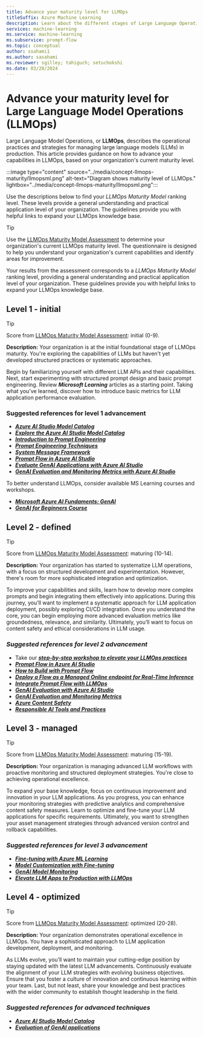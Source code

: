 ```yaml
---
title: Advance your maturity level for LLMOps
titleSuffix: Azure Machine Learning
description: Learn about the different stages of Large Language Operations (LLMOps) and how to advance your organization's capabilities.
services: machine-learning
ms.service: machine-learning
ms.subservice: prompt-flow
ms.topic: conceptual
author: ssahami1
ms.author: sasahami
ms.reviewer: sgilley; tahiguch; setuchokshi
ms.date: 03/28/2024
---
```


# Advance your maturity level for Large Language Model Operations (LLMOps)

Large Language Model Operations, or **LLMOps**, describes the operational practices and strategies for managing large language models (LLMs) in production. This article  provides guidance on how to advance your capabilities in LLMOps, based on your organization's current maturity level.

:::image type="content" source="../media/concept-llmops-maturity/llmopsml.png" alt-text="Diagram shows maturity level of LLMOps." lightbox="../media/concept-llmops-maturity/llmopsml.png":::

Use the descriptions below to find your *LLMOps Maturity Model* ranking level. These levels provide a general understanding and practical application level of your organization. The guidelines provide you with helpful links to expand your LLMOps knowledge base.  

> [!TIP]
> Use the [LLMOps Maturity Model Assessment](/assessments/e14e1e9f-d339-4d7e-b2bb-24f056cf08b6/) to determine your organization's current LLMOps maturity level. The questionnaire is designed to help you understand your organization's current capabilities and identify areas for improvement.
>
> Your results from the assessment corresponds to a *LLMOps Maturity Model* ranking level, providing a general understanding and practical application level of your organization. These guidelines provide you with helpful links to expand your LLMOps knowledge base. 

## <a name="level1"></a>Level 1 - initial

> [!TIP]
> Score from [LLMOps Maturity Model Assessment](/assessments/e14e1e9f-d339-4d7e-b2bb-24f056cf08b6/): initial (0-9).

**Description:** Your organization is at the initial foundational stage of LLMOps maturity. You're exploring the capabilities of LLMs but haven't yet developed structured practices or systematic approaches.

Begin by familiarizing yourself with different LLM APIs and their capabilities. Next, start experimenting with structured prompt design and basic prompt engineering. Review ***Microsoft Learning*** articles as a starting point. Taking what you’ve learned, discover how to introduce basic metrics for LLM application performance evaluation.

### Suggested references for level 1 advancement

- [***Azure AI Studio Model Catalog***](/azure/ai-studio/how-to/model-catalog)
- [***Explore the Azure AI Studio Model Catalog***](https://www.youtube.com/watch?v=GS5ZIiNqcEY)
- [***Introduction to Prompt Engineering***](/azure/ai-services/openai/concepts/prompt-engineering)
- [***Prompt Engineering Techniques***](/azure/ai-services/openai/concepts/advanced-prompt-engineering?pivots=programming-language-chat-completions)
- [***System Message Framework***](/azure/ai-services/openai/concepts/system-message)
- [***Prompt Flow in Azure AI Studio***](/azure/ai-studio/how-to/prompt-flow)
- [***Evaluate GenAI Applications with Azure AI Studio***](/azure/ai-studio/concepts/evaluation-approach-gen-ai)
- [***GenAI Evaluation and Monitoring Metrics with Azure AI Studio***](/azure/ai-studio/concepts/evaluation-metrics-built-in)

To better understand LLMOps, consider available MS Learning courses and workshops.
- [***Microsoft Azure AI Fundaments: GenAI***](/training/paths/introduction-generative-ai/)
- [***GenAI for Beginners Course***](https://techcommunity.microsoft.com/t5/educator-developer-blog/generative-ai-for-beginners-a-12-lesson-course/ba-p/3968583)

## <a name="level2"></a> Level 2 - defined

> [!TIP]
> Score from [LLMOps Maturity Model Assessment](/assessments/e14e1e9f-d339-4d7e-b2bb-24f056cf08b6/): maturing (10-14).

**Description:** Your organization has started to systematize LLM operations, with a focus on structured development and experimentation. However, there's room for more sophisticated integration and optimization.

To improve your capabilities and skills, learn how to develop more complex prompts and begin integrating them effectively into applications. During this journey, you’ll want to implement a systematic approach for LLM application deployment, possibly exploring CI/CD integration. Once you understand the core, you can begin employing more advanced evaluation metrics like groundedness, relevance, and similarity. Ultimately, you’ll want to focus on content safety and ethical considerations in LLM usage.

### ***Suggested references for level 2 advancement***

- Take our [***step-by-step workshop to elevate your LLMOps practices***](https://github.com/microsoft/llmops-workshop?tab=readme-ov-file) 
- [***Prompt Flow in Azure AI Studio***](/azure/ai-studio/how-to/prompt-flow)
- [***How to Build with Prompt Flow***](/azure/ai-studio/how-to/flow-develop)
- [***Deploy a Flow as a Managed Online endpoint for Real-Time Inference***](/azure/ai-studio/how-to/flow-deploy?tabs=azure-studio)
- [***Integrate Prompt Flow with LLMOps***](/azure/machine-learning/prompt-flow/how-to-integrate-with-llm-app-devops?tabs=cli)
- [***GenAI Evaluation with Azure AI Studio***]( /azure/ai-studio/concepts/evaluation-approach-gen-ai)
- [***GenAI Evaluation and Monitoring Metrics***](/azure/ai-studio/concepts/evaluation-metrics-built-in)
- [***Azure Content Safety***](/azure/ai-services/content-safety/overview)
- [***Responsible AI Tools and Practices***](https://azure.microsoft.com/blog/infuse-responsible-ai-tools-and-practices-in-your-llmops/#:~:text=Azure%20AI%20offers%20robust%20tools,or%20build%20your%20own%20metrics)

## <a name="level3"></a> Level 3 - managed

> [!TIP]
> Score from [LLMOps Maturity Model Assessment](/assessments/e14e1e9f-d339-4d7e-b2bb-24f056cf08b6/): maturing (15-19).

**Description:** Your organization is managing advanced LLM workflows with proactive monitoring and structured deployment strategies. You're close to achieving operational excellence.

To expand your base knowledge, focus on continuous improvement and innovation in your LLM applications. As you progress, you can enhance your monitoring strategies with predictive analytics and comprehensive content safety measures. Learn to optimize and fine-tune your LLM applications for specific requirements. Ultimately, you want to strengthen your asset management strategies through advanced version control and rollback capabilities.

### ***Suggested references for level 3 advancement***

- [***Fine-tuning with Azure ML Learning***](/training/modules/finetune-foundation-model-with-azure-machine-learning/)
- [***Model Customization with Fine-tuning***](/azure/ai-services/openai/how-to/fine-tuning?tabs=turbo%2Cpython&pivots=programming-language-studio)
- [***GenAI Model Monitoring***](/azure/machine-learning/prompt-flow/how-to-monitor-generative-ai-applications)
- [***Elevate LLM Apps to Production with LLMOps***](https://techcommunity.microsoft.com/t5/ai-machine-learning-blog/elevate-your-llm-applications-to-production-via-llmops/ba-p/3979114)

## <a name="level4"></a> Level 4 - optimized

> [!TIP]
> Score from [LLMOps Maturity Model Assessment](/assessments/e14e1e9f-d339-4d7e-b2bb-24f056cf08b6/): optimized (20-28).

**Description:** Your organization demonstrates operational excellence in LLMOps. You have a sophisticated approach to LLM application development, deployment, and monitoring.

As LLMs evolve, you’ll want to maintain your cutting-edge position by staying updated with the latest LLM advancements. Continuously evaluate the alignment of your LLM strategies with evolving business objectives. Ensure that you foster a culture of innovation and continuous learning within your team. Last, but not least, share your knowledge and best practices with the wider community to establish thought leadership in the field.

### ***Suggested references for advanced techniques***

- [***Azure AI Studio Model Catalog***](https://ai.azure.com/explore/models)
- [***Evaluation of GenAI applications***](/azure/ai-studio/concepts/evaluation-approach-gen-ai)
